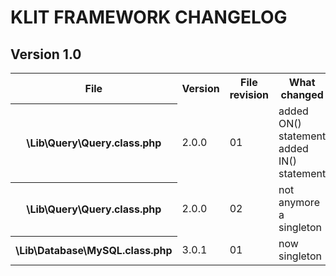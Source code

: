 # KLIT FRAMEWORK CHANGELOG

## Version 1.0
<table>
    <tr>
        <th>File</th>
        <th>Version</th>
        <th>File revision</th>
        <th>What changed</th>
    </tr>
    <tr>
        <th>\Lib\Query\Query.class.php</th>
        <td>2.0.0</td>
        <td>01</td>
        <td>
            added ON() statement<br />
            added IN() statement<br />
        </td>
    </tr>
    <tr>
        <th>\Lib\Query\Query.class.php</th>
        <td>2.0.0</td>
        <td>02</td>
        <td>
            not anymore a singleton
        </td>
    </tr>
    <tr>
        <th>\Lib\Database\MySQL.class.php</th>
        <td>3.0.1</td>
        <td>01</td>
        <td>
            now singleton
        </td>
    </tr>
</table>
